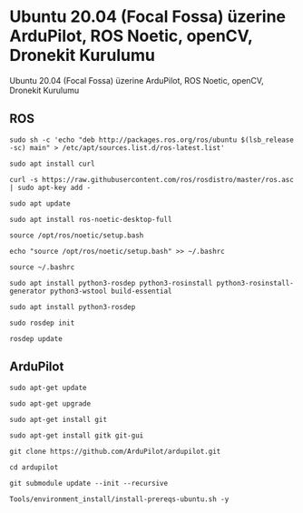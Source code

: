 # Ubuntu 20.04 (Focal Fossa) üzerine ArduPilot, ROS Noetic, openCV, Dronekit Kurulumu
Ubuntu 20.04 (Focal Fossa) üzerine ArduPilot, ROS Noetic, openCV, Dronekit Kurulumu

## ROS

`sudo sh -c 'echo "deb http://packages.ros.org/ros/ubuntu $(lsb_release -sc) main" > /etc/apt/sources.list.d/ros-latest.list'`

`sudo apt install curl`

`curl -s https://raw.githubusercontent.com/ros/rosdistro/master/ros.asc | sudo apt-key add -
`

`sudo apt update
`

`sudo apt install ros-noetic-desktop-full
`

`source /opt/ros/noetic/setup.bash
`

`echo "source /opt/ros/noetic/setup.bash" >> ~/.bashrc
`


`source ~/.bashrc
`

`sudo apt install python3-rosdep python3-rosinstall python3-rosinstall-generator python3-wstool build-essential
`


`sudo apt install python3-rosdep
`


`sudo rosdep init
`

`rosdep update`


## ArduPilot
`sudo apt-get update`

`sudo apt-get upgrade`

`sudo apt-get install git`

`sudo apt-get install gitk git-gui`

`git clone https://github.com/ArduPilot/ardupilot.git`

`cd ardupilot`

`git submodule update --init --recursive`

`Tools/environment_install/install-prereqs-ubuntu.sh -y`


